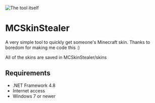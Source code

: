 ![The tool itself](https://imgur.com/JiMiSYW.png)
# MCSkinStealer
A very simple tool to quickly get someone's Minecraft skin.
Thanks to boredom for making me code this :)

All of the skins are saved in MCSkinStealer/skins
## Requirements
* .NET Framework 4.8
* Internet access
* Windows 7 or newer
